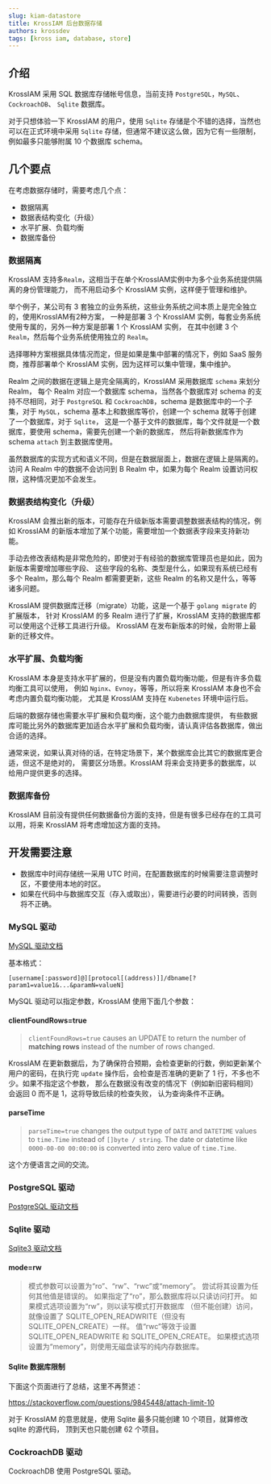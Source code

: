```yaml
---
slug: kiam-datastore
title: KrossIAM 后台数据存储
authors: krossdev
tags: [kross iam, database, store]
---
```


## 介绍

KrossIAM 采用 SQL 数据库存储帐号信息，当前支持 `PostgreSQL`，`MySQL`、`CockroachDB`、
`Sqlite` 数据库。

对于只想体验一下 KrossIAM 的用户，使用 `Sqlite` 存储是个不错的选择，当然也可以在正式环境中采用
`Sqlite` 存储，但通常不建议这么做，因为它有一些限制，例如最多只能够附属 10 个数据库 schema。

<!--truncate-->

## 几个要点

在考虑数据存储时，需要考虑几个点：

- 数据隔离
- 数据表结构变化（升级）
- 水平扩展、负载均衡
- 数据库备份

### 数据隔离

KrossIAM 支持多`Realm`，这相当于在单个KrossIAM实例中为多个业务系统提供隔离的身份管理能力，
而不用启动多个 KrossIAM 实例，这样便于管理和维护。

举个例子，某公司有 3 套独立的业务系统，这些业务系统之间本质上是完全独立的，使用KrossIAM有2种方案，
一种是部署 3 个 KrossIAM 实例，每套业务系统使用专属的，另外一种方案是部署 1 个 KrossIAM 实例，
在其中创建 3 个 `Realm`，然后每个业务系统使用独立的 `Realm`。

选择哪种方案根据具体情况而定，但是如果是集中部署的情况下，例如 SaaS 服务商，推荐部署单个 KrossIAM
实例，因为这样可以集中管理，集中维护。

Realm 之间的数据在逻辑上是完全隔离的，KrossIAM 采用数据库 `schema` 来划分 Realm，
每个 Realm 对应一个数据库 schema，当然各个数据库对 schema 的支持不尽相同，对于
`PostgreSQL` 和 `CockroachDB`，schema 是数据库中的一个子集，对于 `MySQL`，schema
基本上和数据库等价，创建一个 schema 就等于创建了一个数据库，对于 `Sqlite`，
这是一个基于文件的数据库，每个文件就是一个数据库，要使用 schema，需要先创建一个新的数据库，
然后将新数据库作为 schema `attach` 到主数据库使用。

虽然数据库的实现方式和语义不同，但是在数据层面上，数据在逻辑上是隔离的。访问 A Realm
中的数据不会访问到 B Realm 中，如果为每个 Realm 设置访问权限，这种情况更加不会发生。

### 数据表结构变化（升级）

KrossIAM 会推出新的版本，可能存在升级新版本需要调整数据表结构的情况，例如 KrossIAM
的新版本增加了某个功能，需要增加一个数据表字段来支持新功能。

手动去修改表结构是非常危险的，即使对于有经验的数据库管理员也是如此，因为新版本需要增加哪些字段、
这些字段的名称、类型是什么，如果现有系统已经有多个 Realm，那么每个 Realm 都需要更新，这些
Realm 的名称又是什么，等等诸多问题。

KrossIAM 提供数据库迁移（migrate）功能，这是一个基于 `golang migrate` 的扩展版本，
针对 KrossIAM 的多 Realm 进行了扩展，KrossIAM 支持的数据库都可以使用这个迁移工具进行升级。
KrossIAM 在发布新版本的时候，会附带上最新的迁移文件。

### 水平扩展、负载均衡

KrossIAM 本身是支持水平扩展的，但是没有内置负载均衡功能，但是有许多负载均衡工具可以使用，
例如 `Nginx`、`Evnoy`，等等，所以将来 KrossIAM 本身也不会考虑内置负载均衡功能，
尤其是 KrossIAM 支持在 `Kubenetes` 环境中运行后。

后端的数据存储也需要水平扩展和负载均衡，这个能力由数据库提供，
有些数据库可能比另外的数据库更加适合水平扩展和负载均衡，请认真评估各数据库，做出合适的选择。

通常来说，如果认真对待的话，在特定场景下，某个数据库会比其它的数据库更合适，但这不是绝对的，
需要区分场景。KrossIAM 将来会支持更多的数据库，以给用户提供更多的选择。

### 数据库备份

KrossIAM 目前没有提供任何数据备份方面的支持，但是有很多已经存在的工具可以用，将来 KrossIAM
将考虑增加这方面的支持。

## 开发需要注意

* 数据库中时间存储统一采用 UTC 时间，在配置数据库的时候需要注意调整时区，不要使用本地的时区。
* 如果在代码中与数据库交互（存入或取出），需要进行必要的时间转换，否则将不正确。

### MySQL 驱动

[MySQL 驱动文档](https://github.com/go-sql-driver/mysq)

基本格式：

```
[username[:password]@][protocol[(address)]]/dbname[?param1=value1&...&paramN=valueN]
```

MySQL 驱动可以指定参数，KrossIAM 使用下面几个参数：

#### clientFoundRows=true

> `clientFoundRows=true` causes an UPDATE to return the number of **matching rows**
> instead of the number of rows changed.

KrossIAM 在更新数据后，为了确保符合预期，会检查更新的行数，例如更新某个用户的密码，在执行完
`update` 操作后，会检查是否准确的更新了 1 行，不多也不少。如果不指定这个参数，
那么在数据没有改变的情况下（例如新旧密码相同）会返回 0 而不是 1，这将导致后续的检查失败，
认为查询条件不正确。

#### parseTime

> `parseTime=true` changes the output type of `DATE` and `DATETIME` values to
> `time.Time` instead of `[]byte / string`.
> The date or datetime like `0000-00-00 00:00:00` is converted into zero value of
> `time.Time`.

这个方便语言之间的交流。

### PostgreSQL 驱动

[PostgreSQL 驱动文档](https://github.com/jackc/pgx)

### Sqlite 驱动

[Sqlite3 驱动文档](https://github.com/mattn/go-sqlite3)

#### mode=rw

> 模式参数可以设置为“ro”、“rw”、“rwc”或“memory”。 尝试将其设置为任何其他值是错误的。
> 如果指定了“ro”，那么数据库将以只读访问打开。 如果模式选项设置为“rw”，则以读写模式打开数据库
> （但不能创建）访问，就像设置了 SQLITE_OPEN_READWRITE（但没有 SQLITE_OPEN_CREATE）一样。
> 值“rwc”等效于设置 SQLITE_OPEN_READWRITE 和 SQLITE_OPEN_CREATE。
> 如果模式选项设置为“memory”，则使用无磁盘读写的纯内存数据库。

#### Sqlite 数据库限制

下面这个页面进行了总结，这里不再赘述：

https://stackoverflow.com/questions/9845448/attach-limit-10

对于 KrossIAM 的意思就是，使用 Sqlite 最多只能创建 10 个项目，就算修改 sqlite 的源代码，
顶到天也只能创建 62 个项目。

### CockroachDB 驱动

CockroachDB 使用 PostgreSQL 驱动。

